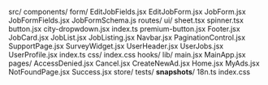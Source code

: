 src/
  components/
    form/
      EditJobFields.jsx
      EditJobForm.jsx
      JobForm.jsx
      JobFormFields.jsx
      JobFormSchema.js
    routes/
    ui/
      sheet.tsx
      spinner.tsx
      button.jsx
      city-dropwdown.jsx
      index.ts
      premium-button.jsx
    Footer.jsx
    JobCard.jsx
    JobList.jsx
    JobListing.jsx
    Navbar.jsx
    PaginationControl.jsx
    SupportPage.jsx
    SurveyWidget.jsx
    UserHeader.jsx
    UserJobs.jsx
    UserProfile.jsx
    index.ts
  css/
    index.css
  hooks/
  lib/
  main.jsx
  MainApp.jsx
  pages/
    AccessDenied.jsx
    Cancel.jsx
    CreateNewAd.jsx
    Home.jsx
    MyAds.jsx
    NotFoundPage.jsx
    Success.jsx
  store/
  tests/
    __snapshots__/
  18n.ts
  index.css 